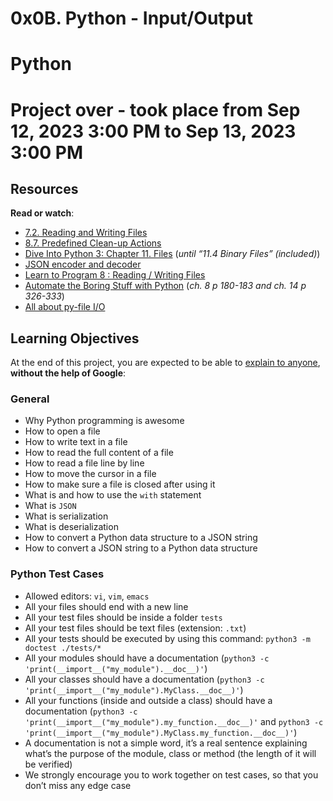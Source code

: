 # 0x0B. Python - Input/Output
# Python
 
 # Project over - took place from Sep 12, 2023 3:00 PM to Sep 13, 2023 3:00 PM

 <div class="panel panel-default" id="project-description">
  <div class="panel-body">
    <h2>Resources</h2>

<p><strong>Read or watch</strong>:</p>

<ul>
<li><a href="/rltoken/hFlrZ9E1XROVWcjwwyF52A" title="7.2. Reading and Writing Files" target="_blank">7.2. Reading and Writing Files</a> </li>
<li><a href="/rltoken/0OZ9fzPRjmKWZsID9IRJSg" title="8.7. Predefined Clean-up Actions" target="_blank">8.7. Predefined Clean-up Actions</a> </li>
<li><a href="/rltoken/0osPfNU5d3Shh9PFWgYm9A" title="Dive Into Python 3: Chapter 11. Files" target="_blank">Dive Into Python 3: Chapter 11. Files</a> (<em>until “11.4 Binary Files” (included)</em>)</li>
<li><a href="/rltoken/l0B9_pFn1tgBvE7FrT14Zw" title="JSON encoder and decoder" target="_blank">JSON encoder and decoder</a> </li>
<li><a href="/rltoken/ZvtAdnUzjnEVu1sjg3m_tQ" title="Learn to Program 8 : Reading / Writing Files" target="_blank">Learn to Program 8 : Reading / Writing Files</a> </li>
<li><a href="/rltoken/Ej8YjhxLXpzHW7_rNMd9XQ" title="Automate the Boring Stuff with Python" target="_blank">Automate the Boring Stuff with Python</a> (<em>ch. 8 p 180-183 and ch. 14 p 326-333</em>)</li>
<li><a href="/rltoken/TUatlpPV27S4zPogmQIPnQ" title="All about py-file I/O" target="_blank">All about py-file I/O</a></li>
</ul>

<h2>Learning Objectives</h2>

<p>At the end of this project, you are expected to be able to <a href="/rltoken/x2TxSf8LF65dpNOPSGtXgQ" title="explain to anyone" target="_blank">explain to anyone</a>, <strong>without the help of Google</strong>:</p>

<h3>General</h3>

<ul>
<li>Why Python programming is awesome</li>
<li>How to open a file</li>
<li>How to write text in a file</li>
<li>How to read the full content of a file </li>
<li>How to read a file line by line</li>
<li>How to move the cursor in a file</li>
<li>How to make sure a file is closed after using it</li>
<li>What is and how to use the <code>with</code> statement</li>
<li>What is <code>JSON</code></li>
<li>What is serialization</li>
<li>What is deserialization</li>
<li>How to convert a Python data structure to a JSON string </li>
<li>How to convert a JSON string to a Python data structure</li>
</ul>




<h3>Python Test Cases</h3>

<ul>
<li>Allowed editors: <code>vi</code>, <code>vim</code>, <code>emacs</code></li>
<li>All your files should end with a new line</li>
<li>All your test files should be inside a folder <code>tests</code></li>
<li>All your test files should be text files (extension: <code>.txt</code>)</li>
<li>All your tests should be executed by using this command: <code>python3 -m doctest ./tests/*</code></li>
<li>All your modules should have a documentation (<code>python3 -c 'print(__import__("my_module").__doc__)'</code>)</li>
<li>All your classes should have a documentation (<code>python3 -c 'print(__import__("my_module").MyClass.__doc__)'</code>)</li>
<li>All your functions (inside and outside a class) should have a documentation (<code>python3 -c 'print(__import__("my_module").my_function.__doc__)'</code> and <code>python3 -c 'print(__import__("my_module").MyClass.my_function.__doc__)'</code>)</li>
<li>A documentation is not a simple word, it’s a real sentence explaining what’s the purpose of the module, class or method (the length of it will be verified)</li>
<li>We strongly encourage you to work together on test cases, so that you don’t miss any edge case</li>
</ul>

  </div>
</div>
